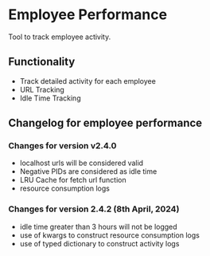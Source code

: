 # Employee Performance

Tool to track employee activity.

## Functionality
- Track detailed activity for each employee
- URL Tracking
- Idle Time Tracking


## Changelog for employee performance

### Changes for version v2.4.0

- localhost urls will be considered valid
- Negative PIDs are considered as idle time
- LRU Cache for fetch url function
- resource consumption logs

### Changes for version 2.4.2 (8th April, 2024)

- idle time greater than 3 hours will not be logged
- use of kwargs to construct resource consumption logs
- use of typed dictionary to construct activity logs
